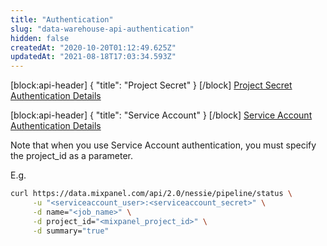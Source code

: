 ```yaml
---
title: "Authentication"
slug: "data-warehouse-api-authentication"
hidden: false
createdAt: "2020-10-20T01:12:49.625Z"
updatedAt: "2021-08-18T17:03:34.593Z"
---
```

[block:api-header]
{
  "title": "Project Secret"
}
[/block]
[Project Secret Authentication Details](ref:authentication#project-secret)

[block:api-header]
{
  "title": "Service Account"
}
[/block]
[Service Account Authentication Details](ref:authentication#service-account)

Note that when you use Service Account authentication, you must specify the project_id as a  parameter.

E.g.
```sh
curl https://data.mixpanel.com/api/2.0/nessie/pipeline/status \
     -u "<serviceaccount_user>:<serviceaccount_secret>" \
     -d name="<job_name>" \
     -d project_id="<mixpanel_project_id>" \
     -d summary="true"
```
 